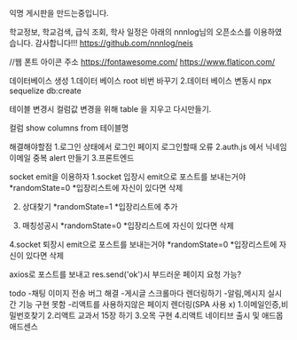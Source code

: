익명 게시판을 만드는중입니다.

학교정보, 학교검색, 급식 조회, 학사 일정은 아래의 nnnlog님의 오픈소스를
이용하였습니다. 감사합니다!!!
https://github.com/nnnlog/neis

//웹 폰트 아이콘 주소
https://fontawesome.com/
https://www.flaticon.com/

데이터베이스 생성
1.데이터 베이스 root 비번 바꾸기
2.데이터 베이스 변동시 npx sequelize db:create

테이블 변경시 컬럼값 변경을 위해
table 을 지우고 다시만들기.

컬럼
show columns from 테이블명


해결해야할점
1.로그인 상태에서 로그인 페이지 로그인할때 오류
2.auth.js 에서 닉네임 이메일 중복 alert 만들기
3.프론트엔드


socket emit을 이용하자
1.socket 입장시 emit으로 포스트를 보내는거야
*randomState=0
*입장리스트에 자신이 있다면 삭제 

2. 상대찾기
*randomState=1
*입장리스트에 추가

3. 매칭성공시 
*randomState=0
*입장리스트에 자신이 있다면 삭제 

4.socket 퇴장시 emit으로 포스트를 보내는거야
*randomState=0
*입장리스트에 자신이 있다면 삭제 


axios로 포스트를 보내고 res.send('ok')시 부드러운 페이지 요청 가능?


todo
-채팅 이미지 전송 버그 해결
-게시글 스크롤마다 렌더링하기
-알림,메시지 실시간 기능 구현 못함
-리액트를 사용하지않은 페이지 렌더링(SPA 사용 x)
1.이메일인증,비밀번호찾기
2.리액트 교과서 15장 하기
3.오목 구현
4.리액트 네이티브 출시 및 애드몹 애드센스
